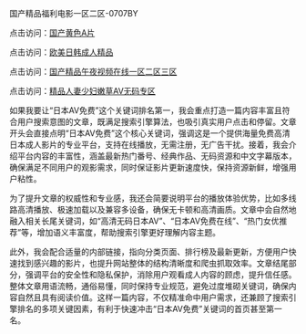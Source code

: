 国产精品福利电影一区二区-0707BY

点击访问：<a href="https://gfd-5xg.pages.dev/">国产黄色A片</a>

点击访问：<a href="https://bered.pages.dev/">欧美日韩成人精品</a>

点击访问：<a href="https://rtj-3zo.pages.dev/">国产精品午夜视频在线一区二区三区</a>

点击访问：<a href="https://vassv.pages.dev/">精品人妻少妇嫩草AV无码专区</a>



如果我要让“日本AV免费”这个关键词排名第一，我会重点打造一篇内容丰富且符合用户搜索意图的文章，既满足搜索引擎算法，也吸引真实用户点击和停留。文章开头会直接点明“日本AV免费”这个核心关键词，强调这是一个提供海量免费高清日本成人影片的专业平台，支持在线播放，无需注册，无广告干扰。接着，我会介绍平台内容的丰富性，涵盖最新热门番号、经典作品、无码资源和中文字幕版本，确保满足不同用户的观影需求，同时保证影片更新速度快，保持资源新鲜，增强用户粘性。

为了提升文章的权威性和专业感，我还会简要说明平台的播放体验优势，比如多线路高清播放、极速加载以及兼容多设备，确保无卡顿和高清画质。文章中会自然地融入相关长尾关键词，如“高清无码日本AV”、“日本AV免费在线”、“热门女优推荐”等，增加语义丰富度，帮助搜索引擎更好理解内容主题。

此外，我会配合适量的内部链接，指向分类页面、排行榜及最新更新，方便用户快速找到感兴趣的影片，也提升网站整体的结构清晰度和爬虫抓取效率。文章结尾部分，强调平台的安全性和隐私保护，消除用户观看成人内容的顾虑，提升信任感。整体文章用语流畅，通俗易懂，同时保持专业规范，避免过度堆砌关键词，确保内容自然且具有阅读价值。这样一篇内容，不仅精准命中用户需求，还兼顾了搜索引擎排名的多项关键因素，有利于快速冲击“日本AV免费”关键词的首页甚至第一名。


<span style="display:none;">[Canonical link]( https://github.com/ssy56416/8454515 ）</span>
